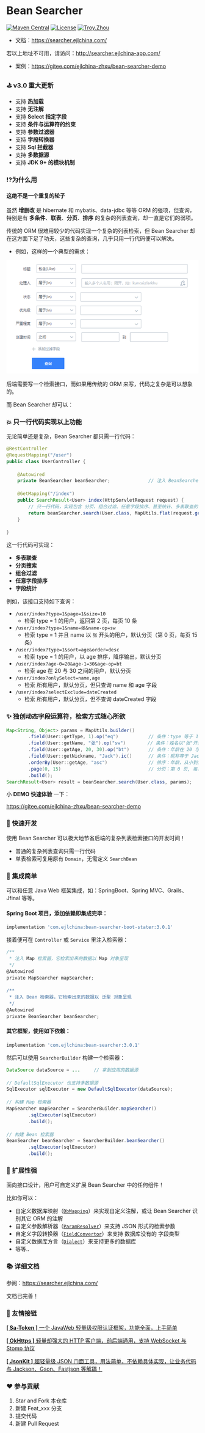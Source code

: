 # Bean Searcher

[![Maven Central](https://maven-badges.herokuapp.com/maven-central/com.ejlchina/bean-searcher/badge.svg)](https://maven-badges.herokuapp.com/maven-central/com.ejlchina/bean-searcher/)
[![License](https://img.shields.io/badge/license-Apache%202-4EB1BA.svg)](https://www.apache.org/licenses/LICENSE-2.0.html)
[![Troy.Zhou](https://img.shields.io/badge/%E4%BD%9C%E8%80%85-ejlchina-orange.svg)](https://github.com/ejlchina)

* 文档：https://searcher.ejlchina.com/
 
 若以上地址不可用，请访问：http://searcher.ejlchina-app.com/

* 案例：https://gitee.com/ejlchina-zhxu/bean-searcher-demo

### ⛳ v3.0 重大更新

* 支持 **热加载**
* 支持 **无注解**
* 支持 **Select 指定字段**
* 支持 **条件与运算符的约束**
* 支持 **参数过滤器**
* 支持 **字段转换器**
* 支持 **Sql 拦截器**
* 支持 **多数据源**
* 支持 **JDK 9+ 的模块机制**

### ⁉️为什么用

#### 这绝不是一个重复的轮子

虽然 **增删改** 是 hibernate 和 mybatis、data-jdbc 等等 ORM 的强项，但查询，特别是有 **多条件**、**联表**、**分页**、**排序** 的复杂的列表查询，却一直是它们的弱项。

传统的 ORM 很难用较少的代码实现一个复杂的列表检索，但 Bean Searcher 却在这方面下足了功夫，这些复杂的查询，几乎只用一行代码便可以解决。

* 例如，这样的一个典型的需求：

![](./assets/case.png)

后端需要写一个检索接口，而如果用传统的 ORM 来写，代码之复杂是可以想象的。

而 Bean Searcher 却可以：

### 💥 只一行代码实现以上功能

无论简单还是复杂，Bean Searcher 都只需一行代码：

```java
@RestController
@RequestMapping("/user")
public class UserController {

    @Autowired
    private BeanSearcher beanSearcher;              // 注入 BeanSearcher 的检索器

    @GetMapping("/index")
    public SearchResult<User> index(HttpServletRequest request) {
        // 只一行代码，实现包含 分页、组合过滤、任意字段排序、甚至统计、多表联查的 复杂检索功能
        return beanSearcher.search(User.class, MapUtils.flat(request.getParameterMap()));
    }
	
}
```

这一行代码可实现：

* **多表联查**
* **分页搜索**
* **组合过滤**
* **任意字段排序**
* **字段统计**

例如，该接口支持如下查询：

* `/user/index?type=1&page=1&size=10`
  - 检索 type = 1 的用户，返回第 2 页，每页 10 条
* `/user/index?type=1&name=张&name-op=sw`
  - 检索 type = 1 并且 name 以 `张` 开头的用户，默认分页（第 0 页，每页 15 条）
* `/user/index?type=1&sort=age&order=desc`
  - 检索 type = 1 的用户，以 age 排序，降序输出，默认分页
* `/user/index?age-0=20&age-1=30&age-op=bt`
  - 检索 age 在 20 与 30 之间的用户，默认分页
* `/user/index?onlySelect=name,age`
  - 检索 所有用户，默认分页，但只查询 name 和 age 字段
* `/user/index?selectExclude=dateCreated`
  - 检索 所有用户，默认分页，但不查询 dateCreated  字段

### ✨ 独创动态字段运算符，检索方式随心所欲

```java
Map<String, Object> params = MapUtils.builder()
        .field(User::getType, 1).op("eq")           // 条件：type 等于 1
        .field(User::getName, "张").op("sw")        // 条件：姓名以"张"开头
        .field(User::getAge, 20, 30).op("bt")       // 条件：年龄在 20 与 30 之间
        .field(User::getNickname, "Jack").ic()      // 条件：昵称等于 Jack, 忽略大小写
        .orderBy(User::getAge, "asc")               // 排序：年龄，从小到大
        .page(0, 15)                                // 分页：第 0 页, 每页 15 条
        .build();
SearchResult<User> result = beanSearcher.search(User.class, params);
```

小 **DEMO 快速体验** 一下：

https://gitee.com/ejlchina-zhxu/bean-searcher-demo

### 🚀 快速开发

使用 Bean Searcher 可以极大地节省后端的复杂列表检索接口的开发时间！

* 普通的复杂列表查询只需一行代码
* 单表检索可复用原有 `Domain`，无需定义 `SearchBean`

### 🌱 集成简单

可以和任意 Java Web 框架集成，如：SpringBoot、Spring MVC、Grails、Jfinal 等等。

#### Spring Boot 项目，添加依赖即集成完毕：

```groovy
implementation 'com.ejlchina:bean-searcher-boot-stater:3.0.1'
```

接着便可在 `Controller` 或 `Service` 里注入检索器：

```groovy
/**
 * 注入 Map 检索器，它检索出来的数据以 Map 对象呈现
 */
@Autowired
private MapSearcher mapSearcher;

/**
 * 注入 Bean 检索器，它检索出来的数据以 泛型 对象呈现
 */
@Autowired
private BeanSearcher beanSearcher;
```

#### 其它框架，使用如下依赖：

```groovy
implementation 'com.ejlchina:bean-searcher:3.0.1'
```

然后可以使用 `SearcherBuilder` 构建一个检索器：

```java
DataSource dataSource = ...     // 拿到应用的数据源

// DefaultSqlExecutor 也支持多数据源
SqlExecutor sqlExecutor = new DefaultSqlExecutor(dataSource);

// 构建 Map 检索器
MapSearcher mapSearcher = SearcherBuilder.mapSearcher()
        .sqlExecutor(sqlExecutor)
        .build();

// 构建 Bean 检索器
BeanSearcher beanSearcher = SearcherBuilder.beanSearcher()
        .sqlExecutor(sqlExecutor)
        .build();
```

### 🔨 扩展性强

面向接口设计，用户可自定义扩展 Bean Searcher 中的任何组件！

比如你可以：
* 自定义数据库映射（[`DbMapping`](/bean-searcher/src/main/java/com/ejlchina/searcher/DbMapping.java)）来实现自定义注解，或让 Bean Searcher 识别其它 ORM 的注解
* 自定义参数解析器（[`ParamResolver`](/bean-searcher/src/main/java/com/ejlchina/searcher/ParamResolver.java)）来支持 JSON 形式的检索参数
* 自定义字段转换器（[`FieldConvertor`](/bean-searcher/src/main/java/com/ejlchina/searcher/FieldConvertor.java)）来支持 数据库没有的 字段类型
* 自定义数据库方言（[`Dialect`](/bean-searcher/src/main/java/com/ejlchina/searcher/Dialect.java)）来支持更多的数据库
* 等等..

### 📚 详细文档

参阅：https://searcher.ejlchina.com/

文档已完善！

### 🤝 友情接链

[**[ Sa-Token ]** 一个 JavaWeb 轻量级权限认证框架，功能全面，上手简单](https://github.com/dromara/Sa-Token)

[**[ OkHttps ]** 轻量却强大的 HTTP 客户端，前后端通用，支持 WebSocket 与 Stomp 协议](https://gitee.com/ejlchina-zhxu/okhttps)

[**[ JsonKit ]** 超轻量级 JSON 门面工具，用法简单，不依赖具体实现，让业务代码与 Jackson、Gson、Fastjson 等解耦！](https://gitee.com/ejlchina-zhxu/jsonkit)

### ❤️ 参与贡献

1.  Star and Fork 本仓库
2.  新建 Feat_xxx 分支
3.  提交代码
4.  新建 Pull Request



